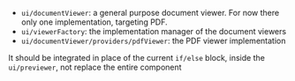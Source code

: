 <!---
channel: frontendchanges
release: 'Sprint 32'
permissions:
    - public
contributors:
    - 'Jean-Sébastien Conan'
--->

- `ui/documentViewer`: a general purpose document viewer. For now there only one implementation, targeting PDF.
- `ui/viewerFactory`: the implementation manager of the document viewers
- `ui/documentViewer/providers/pdfViewer`: the PDF viewer implementation

It should be integrated in place of the current `if/else` block, inside the `ui/previewer`, not replace the entire component